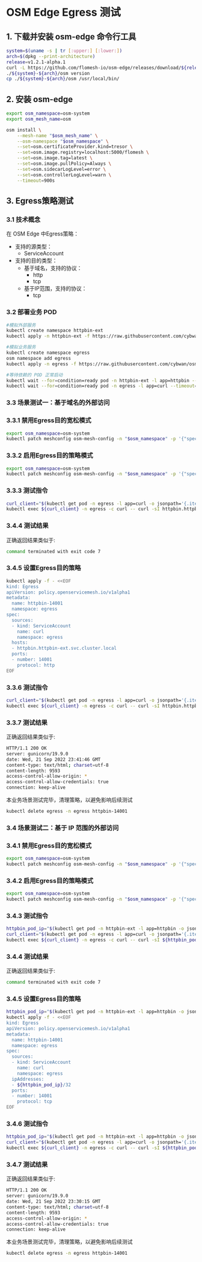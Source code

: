 # OSM Edge Egress 测试

## 1. 下载并安装 osm-edge 命令行工具

```bash
system=$(uname -s | tr [:upper:] [:lower:])
arch=$(dpkg --print-architecture)
release=v1.2.1-alpha.1
curl -L https://github.com/flomesh-io/osm-edge/releases/download/${release}/osm-edge-${release}-${system}-${arch}.tar.gz | tar -vxzf -
./${system}-${arch}/osm version
cp ./${system}-${arch}/osm /usr/local/bin/
```

## 2. 安装 osm-edge

```bash
export osm_namespace=osm-system 
export osm_mesh_name=osm 

osm install \
    --mesh-name "$osm_mesh_name" \
    --osm-namespace "$osm_namespace" \
    --set=osm.certificateProvider.kind=tresor \
    --set=osm.image.registry=localhost:5000/flomesh \
    --set=osm.image.tag=latest \
    --set=osm.image.pullPolicy=Always \
    --set=osm.sidecarLogLevel=error \
    --set=osm.controllerLogLevel=warn \
    --timeout=900s
```

## 3. Egress策略测试

### 3.1 技术概念

在 OSM Edge 中Egress策略：

- 支持的源类型：
  - ServiceAccount
- 支持的目的类型：
  - 基于域名，支持的协议：
    - http
    - tcp
  - 基于IP范围，支持的协议：
    - tcp

### 3.2 部署业务 POD

```bash
#模拟外部服务
kubectl create namespace httpbin-ext
kubectl apply -n httpbin-ext -f https://raw.githubusercontent.com/cybwan/osm-edge-v1.2-demo/main/demo/egress/httpbin.yaml

#模拟业务服务
kubectl create namespace egress
osm namespace add egress
kubectl apply -n egress -f https://raw.githubusercontent.com/cybwan/osm-edge-v1.2-demo/main/demo/egress/curl.yaml

#等待依赖的 POD 正常启动
kubectl wait --for=condition=ready pod -n httpbin-ext -l app=httpbin --timeout=180s
kubectl wait --for=condition=ready pod -n egress -l app=curl --timeout=180s
```

### 3.3 场景测试一：基于域名的外部访问

### 3.3.1 禁用Egress目的宽松模式

```bash
export osm_namespace=osm-system
kubectl patch meshconfig osm-mesh-config -n "$osm_namespace" -p '{"spec":{"traffic":{"enableEgress":false}}}' --type=merge
```

### 3.3.2 启用Egress目的策略模式

```bash
export osm_namespace=osm-system
kubectl patch meshconfig osm-mesh-config -n "$osm_namespace" -p '{"spec":{"featureFlags":{"enableEgressPolicy":true}}}'  --type=merge
```

### 3.3.3 测试指令

```bash
curl_client="$(kubectl get pod -n egress -l app=curl -o jsonpath='{.items[0].metadata.name}')"
kubectl exec ${curl_client} -n egress -c curl -- curl -sI httpbin.httpbin-ext.svc.cluster.local:14001
```

### 3.4.4 测试结果

正确返回结果类似于:

```bash
command terminated with exit code 7
```

### 3.4.5 设置Egress目的策略

```bash
kubectl apply -f - <<EOF
kind: Egress
apiVersion: policy.openservicemesh.io/v1alpha1
metadata:
  name: httpbin-14001
  namespace: egress
spec:
  sources:
  - kind: ServiceAccount
    name: curl
    namespace: egress
  hosts:
  - httpbin.httpbin-ext.svc.cluster.local
  ports:
  - number: 14001
    protocol: http
EOF
```

### 3.3.6 测试指令

```bash
curl_client="$(kubectl get pod -n egress -l app=curl -o jsonpath='{.items[0].metadata.name}')"
kubectl exec ${curl_client} -n egress -c curl -- curl -sI httpbin.httpbin-ext.svc.cluster.local:14001
```

### 3.3.7 测试结果

正确返回结果类似于:

```bash
HTTP/1.1 200 OK
server: gunicorn/19.9.0
date: Wed, 21 Sep 2022 23:41:46 GMT
content-type: text/html; charset=utf-8
content-length: 9593
access-control-allow-origin: *
access-control-allow-credentials: true
connection: keep-alive
```

本业务场景测试完毕，清理策略，以避免影响后续测试

```bash
kubectl delete egress -n egress httpbin-14001
```

### 3.4 场景测试二：基于 IP 范围的外部访问

### 3.4.1 禁用Egress目的宽松模式

```bash
export osm_namespace=osm-system
kubectl patch meshconfig osm-mesh-config -n "$osm_namespace" -p '{"spec":{"traffic":{"enableEgress":false}}}' --type=merge
```

### 3.4.2 启用Egress目的策略模式

```bash
export osm_namespace=osm-system
kubectl patch meshconfig osm-mesh-config -n "$osm_namespace" -p '{"spec":{"featureFlags":{"enableEgressPolicy":true}}}'  --type=merge
```

### 3.4.3 测试指令

```bash
httpbin_pod_ip="$(kubectl get pod -n httpbin-ext -l app=httpbin -o jsonpath='{.items[0].status.podIP}')"
curl_client="$(kubectl get pod -n egress -l app=curl -o jsonpath='{.items[0].metadata.name}')"
kubectl exec ${curl_client} -n egress -c curl -- curl -sI ${httpbin_pod_ip}:14001
```

### 3.4.4 测试结果

正确返回结果类似于:

```bash
command terminated with exit code 7
```

### 3.4.5 设置Egress目的策略

```bash
httpbin_pod_ip="$(kubectl get pod -n httpbin-ext -l app=httpbin -o jsonpath='{.items[0].status.podIP}')"
kubectl apply -f - <<EOF
kind: Egress
apiVersion: policy.openservicemesh.io/v1alpha1
metadata:
  name: httpbin-14001
  namespace: egress
spec:
  sources:
  - kind: ServiceAccount
    name: curl
    namespace: egress
  ipAddresses:
  - ${httpbin_pod_ip}/32
  ports:
  - number: 14001
    protocol: tcp
EOF
```

### 3.4.6 测试指令

```bash
httpbin_pod_ip="$(kubectl get pod -n httpbin-ext -l app=httpbin -o jsonpath='{.items[0].status.podIP}')"
curl_client="$(kubectl get pod -n egress -l app=curl -o jsonpath='{.items[0].metadata.name}')"
kubectl exec ${curl_client} -n egress -c curl -- curl -sI ${httpbin_pod_ip}:14001
```

### 3.4.7 测试结果

正确返回结果类似于:

```bash
HTTP/1.1 200 OK
server: gunicorn/19.9.0
date: Wed, 21 Sep 2022 23:30:15 GMT
content-type: text/html; charset=utf-8
content-length: 9593
access-control-allow-origin: *
access-control-allow-credentials: true
connection: keep-alive
```

本业务场景测试完毕，清理策略，以避免影响后续测试

```bash
kubectl delete egress -n egress httpbin-14001
```